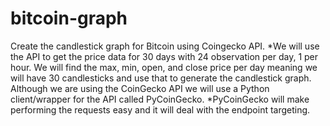 # bitcoin-graph
Create the candlestick graph for Bitcoin using Coingecko API.
*We will use the API to get the price data for 30 days with 24 observation per day, 1 per hour. We will find the max, min, open, and close price per day meaning we will have 30 candlesticks and use that to generate the candlestick graph. Although we are using the CoinGecko API we will use a Python client/wrapper for the API called PyCoinGecko.
*PyCoinGecko will make performing the requests easy and it will deal with the endpoint targeting.

